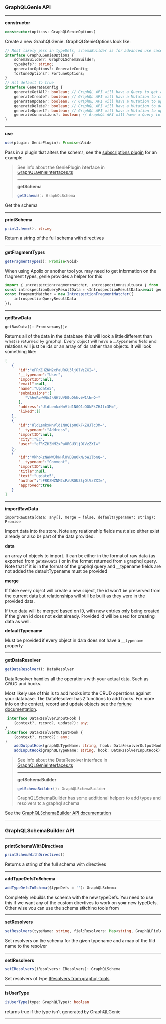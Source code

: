 ### GraphQLGenie API

---

**constructor**

```typescript
constructor(options: GraphQLGenieOptions)
```

Create a new GraphQLGenie. GraphQLGenieOptions look like:

```typescript
// Most likely pass in typeDefs, schemaBuilder is for advanced use cases 
interface GraphQLGenieOptions {
    schemaBuilder?: GraphQLSchemaBuilder;
    typeDefs?: string;
    generatorOptions?: GenerateConfig;
    fortuneOptions?: FortuneOptions;
}
// All default to true
interface GenerateConfig {
    generateGetAll?: boolean; // GraphQL API will have a Query to get all of a type, with filters
    generateCreate?: boolean; // GraphQL API will have a Mutation to create new data of each type
    generateUpdate?: boolean; // GraphQL API will have a Mutation to update data of each type
    generateDelete?: boolean; // GraphQL API will have a Mutation to delete data of each type
    generateUpsert?: boolean; // GraphQL API will have a Mutation to upsert data of each type
    generateConnections?: boolean; // GraphQL API will have a Query to get all of a type, with filters, that returns a Connection rather than simple array
}
```

---

**use**

```ts
use(plugin: GeniePlugin): Promise<Void>
```

Pass in a plugin that alters the schema, see the [subscriptions plugin](https://github.com/genie-team/graphql-genie/tree/master/plugins/subscriptions) for an example

> See info about the GeniePlugin interface in [GraphQLGenieInterfaces.ts](https://github.com/genie-team/graphql-genie/blob/master/src/GraphQLGenieInterfaces.ts)
> 
> ---
> 
> **getSchema**
> 
> ```typescript
> getSchema(): GraphQLSchema
> ```

Get the schema

---

**printSchema**

```ts
printSchema(): string
```

Return a string of the full schema with directives

---

**getFragmentTypes**

```typescript
getFragmentTypes(): Promise<Void>
```

When using Apollo or another tool you may need to get information on the fragment types, genie provides a helper for this

```typescript
import { IntrospectionFragmentMatcher, IntrospectionResultData } from 'apollo-cache-inmemory';
const introspectionQueryResultData = <IntrospectionResultData>await genie.getFragmentTypes();
const fragmentMatcher = new IntrospectionFragmentMatcher({
    introspectionQueryResultData
});
```

---

**getRawData**

```
getRawData(): Promise<any[]>
```

Returns all of the data in the database, this will look a little different than what is returned by graphql. Every object will have a __typename field and relations will just be ids or an array of ids rather than objects. It will look something like:

```json
[
   {
      "id":"eFRKZHZNM2xPaURGU3ljOlVzZXI=",
      "__typename":"User",
      "importID":null,
      "email":null,
      "name":"Update5",
      "submissions":[
         "VkhoRzNWNWJkNHlUVDBuOkNvbW1lbnQ="
      ],
      "address":"UldLemkxNnVld1N0Q1pOOkFkZHJlc3M=",
      "liked":[]
   },
   {
      "id":"UldLemkxNnVld1N0Q1pOOkFkZHJlc3M=",
      "__typename":"Address",
      "importID":null,
      "city":"EC",
      "user":"eFRKZHZNM2xPaURGU3ljOlVzZXI="
   },
   {
      "id":"VkhoRzNWNWJkNHlUVDBuOkNvbW1lbnQ=",
      "__typename":"Comment",
      "importID":null,
      "title":null,
      "text":"update5",
      "author":"eFRKZHZNM2xPaURGU3ljOlVzZXI=",
      "approved":true
   }
]
```

---

**importRawData**

```
importRawData(data: any[], merge = false, defaultTypename?: string): Promise
```

Import data into the store.  Note any relationship fields must also either exist already or also be part of the data provided.

**data**

an array of objects to import. It can be either in the format of raw data (as exported from `getRawData` ) or in the format returned from a graphql query. Note that if it is in the format of the graphql query  and __typename fields are not added the defaultTypename must be provided



**merge**

If false every object will create a new object, the id won't be preserved from the current data but relationships will still be built as they were in the provided data.

If true data will be merged based on ID, with new entries only being created if the given id does not exist already. Provided id will be used for creating data as well.

**defaultTypename**

Must be provided if every object in data does not have a `__typename` property

---

**getDataResolver**

```typescript
getDataResolver(): DataResolver
```

DataResolver handles all the operations with your actual data. Such as CRUD and hooks. 

Most likely use of this is to add hooks into the CRUD operations against your database. The DataResolver has 2 functions to add hooks. For more info on the context, record and update objects see the [fortune documentation](http://fortune.js.org/#input-and-output-hooks).

```typescript
 interface DataResolverInputHook {
    (context?, record?, update?): any;
}
 interface DataResolverOutputHook {
    (context?, record?): any;
}
    addOutputHook(graphQLTypeName: string, hook: DataResolverOutputHook);
    addInputHook(graphQLTypeName: string, hook: DataResolverInputHook);
```

> See info about the DataResolver interface in [GraphQLGenieInterfaces.ts](https://github.com/genie-team/graphql-genie/blob/master/src/GraphQLGenieInterfaces.ts)
> 
> ---
> 
> **getSchemaBuilder**
> 
> ```ts
> getSchemaBuilder(): GraphQLSchemaBuilder
> ```
> 
> GraphQLSchemaBuilder has some additional helpers to add types and resolvers to a graphql schema

See the [GraphQLSchemaBuilder API documentation](#graphqlschemabuilder-api)

---

### GraphQLSchemaBuilder API

---

**printSchemaWithDirectives**

```typescript
printSchemaWithDirectives()
```

Returns a string of the full schema with directives

---

**addTypeDefsToSchema**

```typescript
addTypeDefsToSchema($typeDefs = ''): GraphQLSchema
```

Completely rebuilds the schema with the new typeDefs. You need to use this if we want any of the custom directives to work on your new typeDefs. Other wise you can use the schema stitching tools from 

---

**setResolvers**

```typescript
setResolvers(typeName: string, fieldResolvers: Map<string, GraphQLFieldResolver<any, any>>)
```

Set resolvers on the schema for the given typename and a map of the fild name to the resolver

---

**setIResolvers**

```ts
setIResolvers(iResolvers: IResolvers): GraphQLSchema
```

Set resolvers of type [IResolvers from graphql-tools](https://www.apollographql.com/docs/graphql-tools/resolvers.html#Resolver-map)

---

**isUserType**

```ts
isUserType(type: GraphQLType): boolean
```

returns true if the type isn't generated by GraphQLGenie

---
